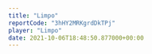 ```yaml
---
title: "Limpo"
reportCode: "3hHY2MRKgrdDkTPj"
player: "Limpo"
date: 2021-10-06T18:48:50.877000+00:00
---
```

